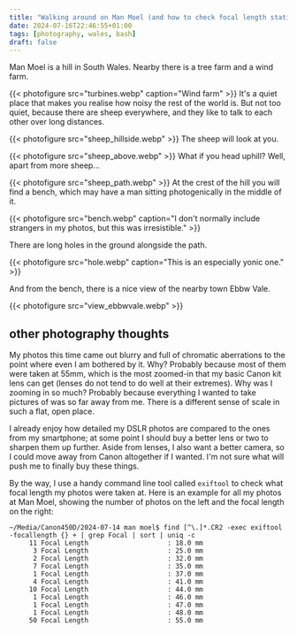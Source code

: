 ```yaml
---
title: "Walking around on Man Moel (and how to check focal length statistics)"
date: 2024-07-16T22:46:55+01:00
tags: [photography, wales, bash]
draft: false 
---
```


Man Moel is a hill in South Wales. Nearby there is a tree farm and a wind farm.

{{< photofigure src="turbines.webp" caption="Wind farm" >}}
It's a quiet place that makes you realise how noisy the rest of the world is. But not too quiet, because there are sheep everywhere, and they like to talk to each other over long distances.

{{< photofigure src="sheep_hillside.webp" >}}
The sheep will look at you.

{{< photofigure src="sheep_above.webp" >}}
What if you head uphill? Well, apart from more sheep...


{{< photofigure src="sheep_path.webp" >}}
At the crest of the hill you will find a bench, which may have a man sitting photogenically in the middle of it.


{{< photofigure src="bench.webp" caption="I don't normally include strangers in my photos, but this was irresistible." >}}

There are long holes in the ground alongside the path.

{{< photofigure src="hole.webp" caption="This is an especially yonic one." >}}

And from the bench, there is a nice view of the nearby town Ebbw Vale.


{{< photofigure src="view_ebbwvale.webp" >}}

## other photography thoughts

My photos this time came out blurry and full of chromatic aberrations to the point where even I am bothered by it. Why? Probably because most of them were taken at 55mm, which is the most zoomed-in that my basic Canon kit lens can get (lenses do not tend to do well at their extremes). Why was I zooming in so much? Probably because everything I wanted to take pictures of was so far away from me. There is a different sense of scale in such a flat, open place. 

I already enjoy how detailed my DSLR photos are compared to the ones from my smartphone; at some point I should buy a better lens or two to sharpen them up further. Aside from lenses, I also want a better camera, so I could move away from Canon altogether if I wanted. I'm not sure what will push me to finally buy these things.

By the way, I use a handy command line tool called `exiftool` to check what focal length my photos were taken at. Here is an example for all my photos at Man Moel, showing the number of photos on the left and the focal length on the right:

```
~/Media/Canon450D/2024-07-14 man moel$ find [^\.]*.CR2 -exec exiftool -focallength {} + | grep Focal | sort | uniq -c
     11 Focal Length                    : 18.0 mm
      3 Focal Length                    : 25.0 mm
      2 Focal Length                    : 32.0 mm
      7 Focal Length                    : 35.0 mm
      1 Focal Length                    : 37.0 mm
      4 Focal Length                    : 41.0 mm
     10 Focal Length                    : 44.0 mm
      1 Focal Length                    : 46.0 mm
      1 Focal Length                    : 47.0 mm
      1 Focal Length                    : 48.0 mm
     50 Focal Length                    : 55.0 mm
```
